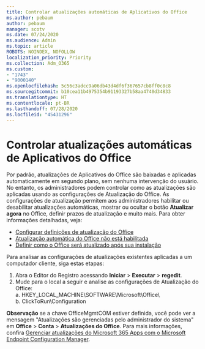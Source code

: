```yaml
---
title: Controlar atualizações automáticas de Aplicativos do Office
ms.author: pebaum
author: pebaum
manager: scotv
ms.date: 07/24/2020
ms.audience: Admin
ms.topic: article
ROBOTS: NOINDEX, NOFOLLOW
localization_priority: Priority
ms.collection: Adm_O365
ms.custom:
- "1743"
- "9000140"
ms.openlocfilehash: 5c56c3adcc9a06db43d4df6f367657cb8ff0c8c8
ms.sourcegitcommit: b10cea11b4975354b91193327b58aa4740d34833
ms.translationtype: HT
ms.contentlocale: pt-BR
ms.lasthandoff: 07/28/2020
ms.locfileid: "45431296"
---
```

# <a name="control-automatic-updates-for-office-apps"></a>Controlar atualizações automáticas de Aplicativos do Office

Por padrão, atualizações de Aplicativos do Office são baixadas e aplicadas automaticamente em segundo plano, sem nenhuma intervenção do usuário. No entanto, os administradores podem controlar como as atualizações são aplicadas usando as configurações de Atualização do Office. As configurações de atualização permitem aos administradores habilitar ou desabilitar atualizações automáticas, mostrar ou ocultar o botão **Atualizar agora** no Office, definir prazos de atualização e muito mais. Para obter informações detalhadas, veja:

- [Configurar definições de atualização do Office](https://docs.microsoft.com/deployoffice/configure-update-settings-for-office-365-proplus)  
- [Atualização automática do Office não está habilitada](https://support.microsoft.com/help/2753538/automatic-updating-for-office-2013-and-office-2016-click-to-run-is-not)  
- [Definir como o Office será atualizado após sua instalação](https://docs.microsoft.com/deployoffice/configuration-options-for-the-office-2016-deployment-tool#updates-element)

Para analisar as configurações de atualizações existentes aplicadas a um computador cliente, siga estas etapas:

1. Abra o Editor do Registro acessando **Iniciar** > **Executar** > **regedit**.
2. Mude para o local a seguir e analise as configurações de Atualização do Office:  
    a. HKEY_LOCAL_MACHINE\SOFTWARE\Microsoft\Office\  
    b. ClickToRun\Configuration

**Observação** se a chave OfficeMgmtCOM estiver definida, você pode ver a mensagem "Atualizações são gerenciadas pelo administrador do sistema" em **Office** > **Conta** > **Atualizações do Office**. Para mais informações, confira [Gerenciar atualizações do Microsoft 365 Apps com o Microsoft Endpoint Configuration Manager](https://docs.microsoft.com/deployoffice/manage-updates-to-office-365-proplus-with-system-center-configuration-manager#method-1-use-office-deployment-tool-to-enable-office-365-clients-to-receive-updates-from-configuration-manager).  